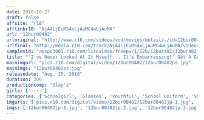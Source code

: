 ```yaml
---
date: 2018-10-27
draft: false
affsite: "r18"
afflinkr18: "NjA4LjEuMS4xLjAuMC4wLjAuMA"
url: "12bur00482"
urloriginal: "http://www.r18.com/videos/vod/movies/detail/-/id=12bur00482"
urlfinal: "http://media.r18.com/track/NjA4LjEuMS4xLjAuMC4wLjAuMA/videos/vod/movies/detail/-/id=12bur00482"
samplevid: "awspv3001.r18.com/litevideo/freepv/1/12b/12bur482/12bur482_dmb_w.mp4"
title: "'I've Never Looked At It Myself... It's Embarrassing!' Get A Good Look At Everything During A Schoolgirl's (Secret) Masturbation"
mainimgurl: "pics.r18.com/digital/video/12bur00482/12bur00482ps.jpg"
mainimgs: "12bur00482ps.jpg"
releasedate: "Aug. 25, 2016"
duration: 206
productioncomp: "Glay'z"
girls: ['----']
categories: ['Schoolgirl', 'Glasses', 'Youthful', 'School Uniform', 'Shaved Pussy', 'Masturbation', 'Hi-Def']
imgurls: ['pics.r18.com/digital/video/12bur00482/12bur00482jp-1.jpg', 'pics.r18.com/digital/video/12bur00482/12bur00482jp-2.jpg', 'pics.r18.com/digital/video/12bur00482/12bur00482jp-3.jpg', 'pics.r18.com/digital/video/12bur00482/12bur00482jp-4.jpg', 'pics.r18.com/digital/video/12bur00482/12bur00482jp-5.jpg', 'pics.r18.com/digital/video/12bur00482/12bur00482jp-6.jpg', 'pics.r18.com/digital/video/12bur00482/12bur00482jp-7.jpg', 'pics.r18.com/digital/video/12bur00482/12bur00482jp-8.jpg', 'pics.r18.com/digital/video/12bur00482/12bur00482jp-9.jpg', 'pics.r18.com/digital/video/12bur00482/12bur00482jp-10.jpg', 'pics.r18.com/digital/video/12bur00482/12bur00482jp-11.jpg', 'pics.r18.com/digital/video/12bur00482/12bur00482jp-12.jpg', 'pics.r18.com/digital/video/12bur00482/12bur00482jp-13.jpg', 'pics.r18.com/digital/video/12bur00482/12bur00482jp-14.jpg', 'pics.r18.com/digital/video/12bur00482/12bur00482jp-15.jpg', 'pics.r18.com/digital/video/12bur00482/12bur00482jp-16.jpg', 'pics.r18.com/digital/video/12bur00482/12bur00482jp-17.jpg', 'pics.r18.com/digital/video/12bur00482/12bur00482jp-18.jpg', 'pics.r18.com/digital/video/12bur00482/12bur00482jp-19.jpg', 'pics.r18.com/digital/video/12bur00482/12bur00482jp-20.jpg']
imgs: ['12bur00482jp-1.jpg', '12bur00482jp-2.jpg', '12bur00482jp-3.jpg', '12bur00482jp-4.jpg', '12bur00482jp-5.jpg', '12bur00482jp-6.jpg', '12bur00482jp-7.jpg', '12bur00482jp-8.jpg', '12bur00482jp-9.jpg', '12bur00482jp-10.jpg', '12bur00482jp-11.jpg', '12bur00482jp-12.jpg', '12bur00482jp-13.jpg', '12bur00482jp-14.jpg', '12bur00482jp-15.jpg', '12bur00482jp-16.jpg', '12bur00482jp-17.jpg', '12bur00482jp-18.jpg', '12bur00482jp-19.jpg', '12bur00482jp-20.jpg']
---
```

